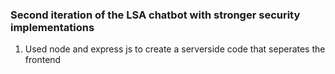 ### Second iteration of the LSA chatbot with stronger security implementations ###
1. Used node and express js to create a serverside code that seperates the frontend

